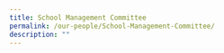 ```yaml
---
title: School Management Committee
permalink: /our-people/School-Management-Committee/
description: ""
---
```

